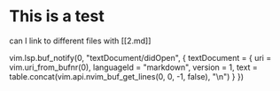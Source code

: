 # This is a test

can I link to different files with [[2.md]]


vim.lsp.buf_notify(0, "textDocument/didOpen", {
  textDocument = {
    uri = vim.uri_from_bufnr(0),
    languageId = "markdown",
    version = 1,
    text = table.concat(vim.api.nvim_buf_get_lines(0, 0, -1, false), "\n")
  }
})
